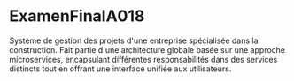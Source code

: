 # ExamenFinalA018
Système de gestion des projets d'une entreprise spécialisée dans la construction.  Fait partie d'une architecture globale basée sur une approche microservices, encapsulant différentes responsabilités dans des services distincts tout en offrant une interface unifiée aux utilisateurs.
